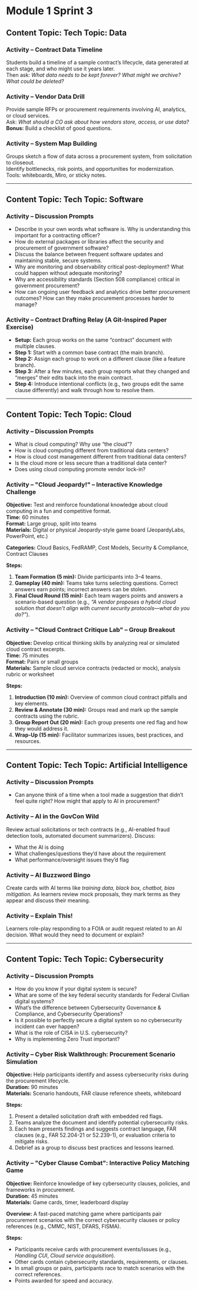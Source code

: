# Module 1 Sprint 3

## Content Topic: Tech Topic: Data  

### Activity – Contract Data Timeline
Students build a timeline of a sample contract’s lifecycle, data generated at each stage, and who might use it years later.  
Then ask: *What data needs to be kept forever? What might we archive? What could be deleted?*  

### Activity – Vendor Data Drill
Provide sample RFPs or procurement requirements involving AI, analytics, or cloud services.  
Ask: *What should a CO ask about how vendors store, access, or use data?*  
**Bonus:** Build a checklist of good questions.  

### Activity – System Map Building
Groups sketch a flow of data across a procurement system, from solicitation to closeout.  
Identify bottlenecks, risk points, and opportunities for modernization.  
Tools: whiteboards, Miro, or sticky notes.  

---

## Content Topic: Tech Topic: Software  

### Activity – Discussion Prompts
- Describe in your own words what software is. Why is understanding this important for a contracting officer?  
- How do external packages or libraries affect the security and procurement of government software?  
- Discuss the balance between frequent software updates and maintaining stable, secure systems.  
- Why are monitoring and observability critical post-deployment? What could happen without adequate monitoring?  
- Why are accessibility standards (Section 508 compliance) critical in government procurement?  
- How can ongoing user feedback and analytics drive better procurement outcomes? How can they make procurement processes harder to manage?  

### Activity – Contract Drafting Relay (A Git-Inspired Paper Exercise)
- **Setup:** Each group works on the same “contract” document with multiple clauses.  
- **Step 1:** Start with a common base contract (the main branch).  
- **Step 2:** Assign each group to work on a different clause (like a feature branch).  
- **Step 3:** After a few minutes, each group reports what they changed and “merges” their edits back into the main contract.  
- **Step 4:** Introduce intentional conflicts (e.g., two groups edit the same clause differently) and walk through how to resolve them.  

---

## Content Topic: Tech Topic: Cloud  

### Activity – Discussion Prompts
- What is cloud computing? Why use “the cloud”?  
- How is cloud computing different from traditional data centers?  
- How is cloud cost management different from traditional data centers?  
- Is the cloud more or less secure than a traditional data center?  
- Does using cloud computing promote vendor lock-in?  

### Activity – "Cloud Jeopardy!" – Interactive Knowledge Challenge
**Objective:** Test and reinforce foundational knowledge about cloud computing in a fun and competitive format.  
**Time:** 60 minutes  
**Format:** Large group, split into teams  
**Materials:** Digital or physical Jeopardy-style game board (JeopardyLabs, PowerPoint, etc.)  

**Categories:** Cloud Basics, FedRAMP, Cost Models, Security & Compliance, Contract Clauses  

**Steps:**  
1. **Team Formation (5 min):** Divide participants into 3–4 teams.  
2. **Gameplay (40 min):** Teams take turns selecting questions. Correct answers earn points; incorrect answers can be stolen.  
3. **Final Cloud Round (15 min):** Each team wagers points and answers a scenario-based question (e.g., *“A vendor proposes a hybrid cloud solution that doesn’t align with current security protocols—what do you do?”*).  


### Activity – "Cloud Contract Critique Lab" – Group Breakout
**Objective:** Develop critical thinking skills by analyzing real or simulated cloud contract excerpts.  
**Time:** 75 minutes  
**Format:** Pairs or small groups  
**Materials:** Sample cloud service contracts (redacted or mock), analysis rubric or worksheet  

**Steps:**  
1. **Introduction (10 min):** Overview of common cloud contract pitfalls and key elements.  
2. **Review & Annotate (30 min):** Groups read and mark up the sample contracts using the rubric.  
3. **Group Report Out (20 min):** Each group presents one red flag and how they would address it.  
4. **Wrap-Up (15 min):** Facilitator summarizes issues, best practices, and resources.  

---

## Content Topic: Tech Topic: Artificial Intelligence  

### Activity – Discussion Prompts
- Can anyone think of a time when a tool made a suggestion that didn’t feel quite right? How might that apply to AI in procurement?  

### Activity – AI in the GovCon Wild
Review actual solicitations or tech contracts (e.g., AI-enabled fraud detection tools, automated document summarizers). Discuss:  
- What the AI is doing  
- What challenges/questions they’d have about the requirement  
- What performance/oversight issues they’d flag  

### Activity – AI Buzzword Bingo
Create cards with AI terms like *training data, black box, chatbot, bias mitigation.* As learners review mock proposals, they mark terms as they appear and discuss their meaning.  

### Activity – Explain This!
Learners role-play responding to a FOIA or audit request related to an AI decision. What would they need to document or explain?  

---

## Content Topic: Tech Topic: Cybersecurity  

### Activity – Discussion Prompts
- How do you know if your digital system is secure?  
- What are some of the key federal security standards for Federal Civilian digital systems?  
- What’s the difference between Cybersecurity Governance & Compliance, and Cybersecurity Operations?  
- Is it possible to perfectly secure a digital system so no cybersecurity incident can ever happen?  
- What is the role of CISA in U.S. cybersecurity?  
- Why is implementing Zero Trust important?  

### Activity – Cyber Risk Walkthrough: Procurement Scenario Simulation
**Objective:** Help participants identify and assess cybersecurity risks during the procurement lifecycle.  
**Duration:** 90 minutes  
**Materials:** Scenario handouts, FAR clause reference sheets, whiteboard  

**Steps:**  
1. Present a detailed solicitation draft with embedded red flags.  
2. Teams analyze the document and identify potential cybersecurity risks.  
3. Each team presents findings and suggests contract language, FAR clauses (e.g., FAR 52.204-21 or 52.239-1), or evaluation criteria to mitigate risks.  
4. Debrief as a group to discuss best practices and lessons learned.  


### Activity – "Cyber Clause Combat": Interactive Policy Matching Game
**Objective:** Reinforce knowledge of key cybersecurity clauses, policies, and frameworks in procurement.  
**Duration:** 45 minutes  
**Materials:** Game cards, timer, leaderboard display  

**Overview:** A fast-paced matching game where participants pair procurement scenarios with the correct cybersecurity clauses or policy references (e.g., CMMC, NIST, DFARS, FISMA).  

**Steps:**  
- Participants receive cards with procurement events/issues (e.g., *Handling CUI*, *Cloud service acquisition*).  
- Other cards contain cybersecurity standards, requirements, or clauses.  
- In small groups or pairs, participants race to match scenarios with the correct references.  
- Points awarded for speed and accuracy.  
